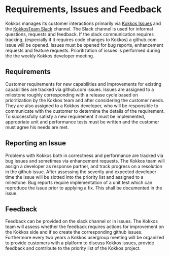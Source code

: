 # Requirements, Issues and Feedback

Kokkos manages its customer interactions primarily via [Kokkos Issues](https://github.com/kokkos/kokkos/issues) and the [KokkosTeam Slack](https://kokkosteam.slack.com) channel. The Slack channel is used for informal questions, requests and feedback. 
If the slack communication requires tracking, (especially if it requires code changes to Kokkos) 
a github.com issue will be opened. 
Issues must be opened for bug reports, enhancement requests and feature requests.
Prioritization of issues is performed during the the weekly Kokkos developer meeting.

## Requirements

Customer requirements for new capabilities and improvements for existing capabilities are tracked via github.com issues. 
Issues are assigned to a milestone roughly corresponding with a release cycle based on prioritization by the Kokkos team and after considering the customer needs.
They are also assigned to a Kokkos developer, who will be responsible to communicate with the customer
to determine the details of the requirement. 
To successfully satisfy a new requirement it must be implemented, appropriate unit and performance 
tests must be written and the customer must agree his needs are met.

## Reporting an Issue

Problems with Kokkos both in correctness and performance are tracked via bug issues and sometimes via enhancement requests. 
The Kokkos team will assign a developer as response partner, and track progress on a resolution in the github issue. 
After assessing the severity and expected developer time the issue will be slotted into the priority list and assigned to a milestone.
Bug reports require implementation of a unit test which can reproduce the issue prior to applying a fix.
This shall be documented in the issue. 

## Feedback

Feedback can be provided on the slack channel or in issues.
The Kokkos team will assess whether the feedback requires actions for improvement on the Kokkos side
and if so create the corresponding github issues.
Furthermore every two years a Kokkos usergroup meeting will be organized to provide customers with a platform to discuss Kokkos issues, provide feedback and contribute to the priority list of the Kokkos project.  


